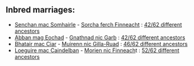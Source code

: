 ## Inbred marriages:

- [Senchan mac Somhairle](p/senchan_mac_somhairle_1188.md) - [Sorcha ferch Finneacht](p/sorcha_ferch_finneacht_1172.md) : [42/62 different ancestors](https://drive.google.com/file/d/1xNZ0EH6jJRHVvT7AweFbJEoGH7Hh2dNg/view?usp=sharing)
- [Abban mag Eochad](p/abban_mag_eochad_1181.md) - [Gnathnad nic Garb](p/gnathnad_nic_garb_1191.md) : [42/62 different ancestors](https://drive.google.com/file/d/1Z-jA0pGaKnSorsTJ71tgqQCbmS4y_xhz/view?usp=sharing)
- [Bhatair mac Ciar](p/bhatair_mac_ciar_1167.md) - [Muirenn nic Gilla-Ruad](p/muirenn_ii_nic_gilla-ruad_1165.md) : [46/62 different ancestors](https://drive.google.com/file/d/1a3lF6ul2BDiVxSR49VlQgsxFoSykgDoI/view?usp=sharing)
- [Loeguire mac Caindelban](p/loeguire_mac_caindelban_1182.md) - [Morien nic Finneach](p/morien_nic_finneacht_1183.md)t : [52/62 different ancestors](https://drive.google.com/file/d/1Gac36L5HwD9VbSKSj9fqOr80n8K36jC4/view?usp=sharing)



